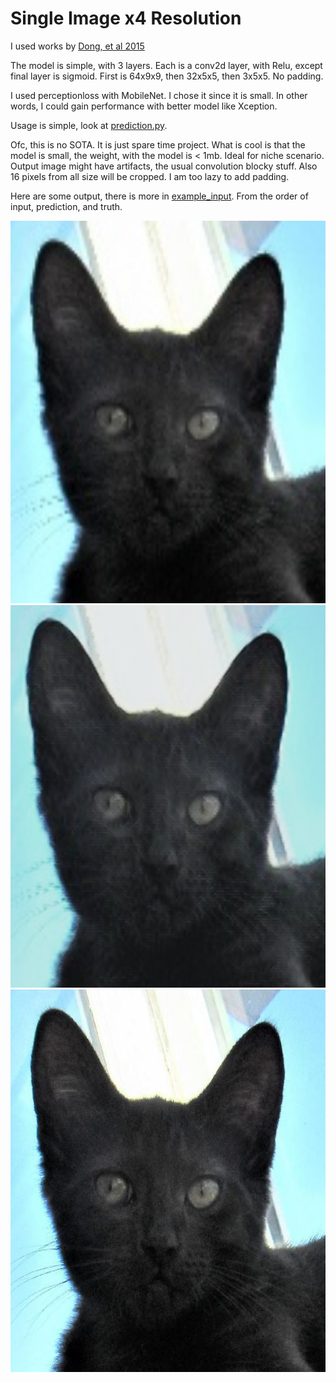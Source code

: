 # Single Image x4 Resolution

I used works by [Dong, et al 2015](https://arxiv.org/pdf/1501.00092.pdf)

The model is simple, with 3 layers. Each is a conv2d layer, with Relu, except final layer is sigmoid.
First is 64x9x9, then 32x5x5, then 3x5x5. No padding.

I used perceptionloss with MobileNet. I chose it since it is small. In other words, I could gain performance with better model like Xception.

Usage is simple, look at [prediction.py](https://github.com/dht7166/x4Resolution/blob/master/prediction.py).

Ofc, this is no SOTA. It is just spare time project. What is cool is that the model is small, the weight, with the model is < 1mb. Ideal for niche scenario.
Output image might have artifacts, the usual convolution blocky stuff. Also 16 pixels from all size will be cropped. I am too lazy to add padding.

Here are some output, there is more in [example_input](https://github.com/dht7166/x4Resolution/tree/master/example_input). From the order of input, prediction, and truth.



<img src=example_input/flickr_cat_000311_input.jpg width="512" height="612">
<img src=example_input/flickr_cat_000311__x4.jpg width="512" height="612">
<img src=example_input/flickr_cat_000311.jpg width="512" height="612">
